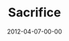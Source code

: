 ---
layout: message
category: message
series: "Game Changers"
title: "Sacrifice"
date: 2012-04-07-00-00
message_id: 721
audio: "http://s3.amazonaws.com/crossroads-media/messages/audio/gamechangers_05.mp3"
audio-duration: "40:21"
program: "http://s3.amazonaws.com/crossroads-media/documents/04_07-08_12Program.pdf"
description: "Brian Tome talks about Jesus, the ultimate game changer and how it takes sacrifice to change the game."
video: "http://s3.amazonaws.com/crossroads-media/messages/video/gamechangers_05.mp4"
video-duration: "40:26"
video-image: "http://s3.amazonaws.com/crossroads-media/images/gamechangers_05_still.jpg"
explicit: false
---